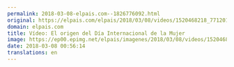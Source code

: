 ```yaml
---
permalink: 2018-03-08-elpais.com--1826776092.html
original: https://elpais.com/elpais/2018/03/08/videos/1520468218_771201.html#?ref=rss&format=simple&link=link
domain: elpais.com
title: Vídeo: El origen del Día Internacional de la Mujer
image: https://ep00.epimg.net/elpais/imagenes/2018/03/08/videos/1520468218_771201_1520468561_rrss_normal.jpg
date: 2018-03-08 00:56:14
translations: en
---
```


